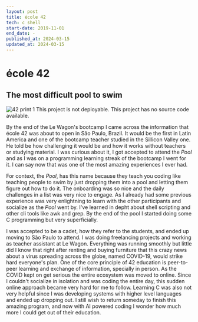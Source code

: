 ```yaml
---
layout: post
title: école 42
tech: c shell
start-date: 2019-11-01
end_date: -
published_at: 2024-03-15
updated_at: 2024-03-15
---
```

# école 42
## The most difficult pool to swim
![42 print 1](/assets/img/projects/42.png)
This project is not deployable.
This project has no source code available.

By the end of the Le Wagon's bootcamp I came across the information that école 42 was about to open in São Paulo, Brazil. It would be the first in Latin America and one of the bootcamp teacher studied in the Sillicon Valley one. He told be how challenging it would be and how it works without teachers or studying material. I was curious about it, I got accepted to attend the *Pool* and as I was on a programming learning streak of the bootcamp I went for it. I can say now that was one of the most amazing experiences I ever had.

For context, the *Pool*, has this name because they teach you coding like teaching people to swim by just dropping them into a pool and letting them figure out how to do it. The onboarding was so nice and the daily challenges in a list was very nice to engage. As I already had some previous experience was very enlightning to learn with the other participants and socialize as the *Pool* went by. I've learned in depht about shell scripting and other cli tools like awk and grep. By the end of the pool I started doing some C programming but very superficially.
 
I was accepted to be a cadet, how they refer to the students, and ended up moving to São Paulo to attend. I was doing freelancing projects and working as teacher assistant at Le Wagon. Everything was running smoothly but little did I know that right after renting and buying furniture that this crazy news about a virus spreading across the globe, named COVID-19, would strike hard everyone's plan. One of the core principle of 42 education is peer-to-peer learning and exchange of information, specially in person. As the COVID kept on get serious the entire ecosystem was moved to online. Since I couldn't socialize in isolation and was coding the entire day, this sudden online approach became very hard for me to follow. Learning C was also not very helpful since I was developing systems with higher level languages and ended up dropping out. I still wish to return someday to finish this amazing program, and now with AI powered coding I wonder how much more I could get out of their education.